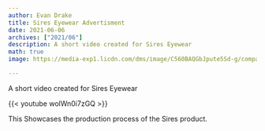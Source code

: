 ```yaml
---
author: Evan Drake
title: Sires Eyewear Advertisment
date: 2021-06-06
archives: ["2021/06"]
description: A short video created for Sires Eyewear 
math: true
image: https://media-exp1.licdn.com/dms/image/C560BAQGbJpute5Sd-g/company-logo_200_200/0/1619625651783?e=2159024400&v=beta&t=QlJ-NPvg2CHM-bVAkl1J8eZpxZe2APa4by4m53j3vhg

---
```


A short video created for Sires Eyewear
<!--more-->

 {{< youtube wolWn0i7zGQ >}}

This Showcases the production process of the Sires product.



